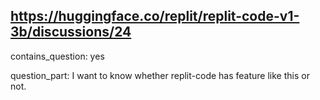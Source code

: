 ## https://huggingface.co/replit/replit-code-v1-3b/discussions/24

contains_question: yes

question_part: I want to know whether replit-code has feature like this or not.